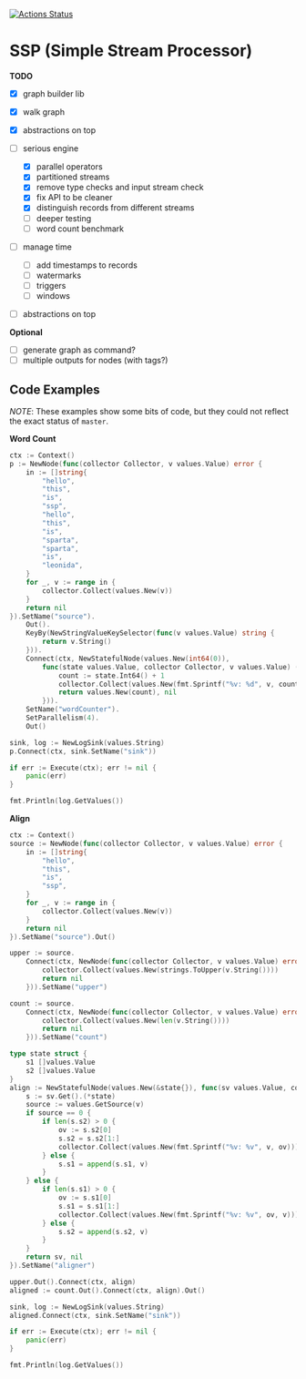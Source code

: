 [![Actions Status](https://github.com/affo/ssp/workflows/test/badge.svg)](https://github.com/affo/ssp/actions)

# SSP (Simple Stream Processor)

__TODO__

 - [x] graph builder lib
 - [x] walk graph
 - [x] abstractions on top
 - [ ] serious engine
   - [x] parallel operators
   - [x] partitioned streams
   - [x] remove type checks and input stream check
   - [x] fix API to be cleaner
   - [x] distinguish records from different streams
   - [ ] deeper testing
   - [ ] word count benchmark
 - [ ] manage time
   - [ ] add timestamps to records
   - [ ] watermarks
   - [ ] triggers
   - [ ] windows
 - [ ] abstractions on top
   
 
__Optional__

 - [ ] generate graph as command?
 - [ ] multiple outputs for nodes (with tags?)
 
## Code Examples

_NOTE_: These examples show some bits of code, but they could not reflect the exact status of `master`.

__Word Count__

```go
ctx := Context()
p := NewNode(func(collector Collector, v values.Value) error {
    in := []string{
        "hello",
        "this",
        "is",
        "ssp",
        "hello",
        "this",
        "is",
        "sparta",
        "sparta",
        "is",
        "leonida",
    }
    for _, v := range in {
        collector.Collect(values.New(v))
    }
    return nil
}).SetName("source").
    Out().
    KeyBy(NewStringValueKeySelector(func(v values.Value) string {
        return v.String()
    })).
    Connect(ctx, NewStatefulNode(values.New(int64(0)),
        func(state values.Value, collector Collector, v values.Value) (values.Value, error) {
            count := state.Int64() + 1
            collector.Collect(values.New(fmt.Sprintf("%v: %d", v, count)))
            return values.New(count), nil
        })).
    SetName("wordCounter").
    SetParallelism(4).
    Out()

sink, log := NewLogSink(values.String)
p.Connect(ctx, sink.SetName("sink"))

if err := Execute(ctx); err != nil {
    panic(err)
}

fmt.Println(log.GetValues())
```

__Align__

```go
ctx := Context()
source := NewNode(func(collector Collector, v values.Value) error {
    in := []string{
        "hello",
        "this",
        "is",
        "ssp",
    }
    for _, v := range in {
        collector.Collect(values.New(v))
    }
    return nil
}).SetName("source").Out()

upper := source.
    Connect(ctx, NewNode(func(collector Collector, v values.Value) error {
        collector.Collect(values.New(strings.ToUpper(v.String())))
        return nil
    })).SetName("upper")

count := source.
    Connect(ctx, NewNode(func(collector Collector, v values.Value) error {
        collector.Collect(values.New(len(v.String())))
        return nil
    })).SetName("count")

type state struct {
    s1 []values.Value
    s2 []values.Value
}
align := NewStatefulNode(values.New(&state{}), func(sv values.Value, collector Collector, v values.Value) (values.Value, error) {
    s := sv.Get().(*state)
    source := values.GetSource(v)
    if source == 0 {
        if len(s.s2) > 0 {
            ov := s.s2[0]
            s.s2 = s.s2[1:]
            collector.Collect(values.New(fmt.Sprintf("%v: %v", v, ov)))
        } else {
            s.s1 = append(s.s1, v)
        }
    } else {
        if len(s.s1) > 0 {
            ov := s.s1[0]
            s.s1 = s.s1[1:]
            collector.Collect(values.New(fmt.Sprintf("%v: %v", ov, v)))
        } else {
            s.s2 = append(s.s2, v)
        }
    }
    return sv, nil
}).SetName("aligner")

upper.Out().Connect(ctx, align)
aligned := count.Out().Connect(ctx, align).Out()

sink, log := NewLogSink(values.String)
aligned.Connect(ctx, sink.SetName("sink"))

if err := Execute(ctx); err != nil {
    panic(err)
}

fmt.Println(log.GetValues())
```